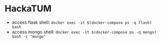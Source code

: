 # HackaTUM 
* access flask shell: `docker exec -it $(docker-compose ps -q flask) bash`
* access mongo shell: `docker exec -it $(docker-compose ps -q mongo) bash -c "mongo"`